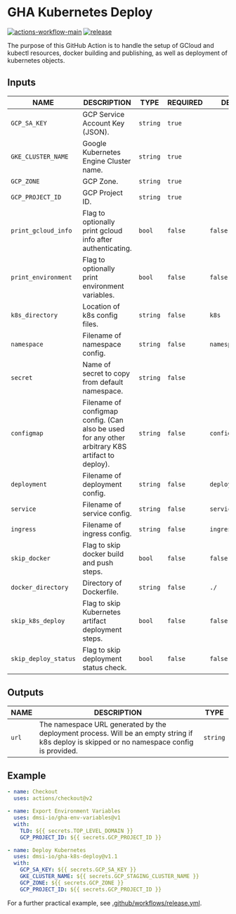 # GHA Kubernetes Deploy

[![actions-workflow-main][actions-workflow-main-badge]][actions-workflow-main]
[![release][release-badge]][release]

The purpose of this GitHub Action is to handle the setup of GCloud and kubectl resources, docker building and publishing, as well as deployment of kubernetes objects.

## Inputs

| NAME                 | DESCRIPTION                                                                                      | TYPE     | REQUIRED | DEFAULT           |
| -------------------- | ------------------------------------------------------------------------------------------------ | -------- | -------- | ----------------- |
| `GCP_SA_KEY`         | GCP Service Account Key (JSON).                                                                  | `string` | `true`   |                   |
| `GKE_CLUSTER_NAME`   | Google Kubernetes Engine Cluster name.                                                           | `string` | `true`   |                   |
| `GCP_ZONE`           | GCP Zone.                                                                                        | `string` | `true`   |                   |
| `GCP_PROJECT_ID`     | GCP Project ID.                                                                                  | `string` | `true`   |                   |
| `print_gcloud_info`  | Flag to optionally print gcloud info after authenticating.                                       | `bool`   | `false`  | `false`           |
| `print_environment`  | Flag to optionally print environment variables.                                                  | `bool`   | `false`  | `false`           |
| `k8s_directory`      | Location of k8s config files.                                                                    | `string` | `false`  | `k8s`             |
| `namespace`          | Filename of namespace config.                                                                    | `string` | `false`  | `namespace.yaml`  |
| `secret`             | Name of secret to copy from default namespace.                                                   | `string` | `false`  |                   |
| `configmap`          | Filename of configmap config. (Can also be used for any other arbitrary K8S artifact to deploy). | `string` | `false`  | `configmap.yaml`  |
| `deployment`         | Filename of deployment config.                                                                   | `string` | `false`  | `deployment.yaml` |
| `service`            | Filename of service config.                                                                      | `string` | `false`  | `service.yaml`    |
| `ingress`            | Filename of ingress config.                                                                      | `string` | `false`  | `ingress.yaml`    |
| `skip_docker`        | Flag to skip docker build and push steps.                                                        | `bool`   | `false`  | `false`           |
| `docker_directory`   | Directory of Dockerfile.                                                                         | `string` | `false`  | `./`              |
| `skip_k8s_deploy`    | Flag to skip Kubernetes artifact deployment steps.                                               | `bool`   | `false`  | `false`           |
| `skip_deploy_status` | Flag to skip deployment status check.                                                            | `bool`   | `false`  | `false`           |

## Outputs

| NAME  | DESCRIPTION                                                                                                                                 | TYPE     |
| ----- | ------------------------------------------------------------------------------------------------------------------------------------------- | -------- |
| `url` | The namespace URL generated by the deployment process. Will be an empty string if k8s deploy is skipped or no namespace config is provided. | `string` |

## Example

```yaml
- name: Checkout
  uses: actions/checkout@v2

- name: Export Environment Variables
  uses: dmsi-io/gha-env-variables@v1
  with:
    TLD: ${{ secrets.TOP_LEVEL_DOMAIN }}
    GCP_PROJECT_ID: ${{ secrets.GCP_PROJECT_ID }}

- name: Deploy Kubernetes
  uses: dmsi-io/gha-k8s-deploy@v1.1
  with:
    GCP_SA_KEY: ${{ secrets.GCP_SA_KEY }}
    GKE_CLUSTER_NAME: ${{ secrets.GCP_STAGING_CLUSTER_NAME }}
    GCP_ZONE: ${{ secrets.GCP_ZONE }}
    GCP_PROJECT_ID: ${{ secrets.GCP_PROJECT_ID }}
```

For a further practical example, see [.github/workflows/release.yml](.github/workflows/main.yml).

<!-- badge links -->

[actions-workflow-main]: https://github.com/dmsi-io/gha-k8s-deploy/actions/query?workflow%3ATest%2gha-k8s-deploy
[actions-workflow-main-badge]: https://img.shields.io/github/workflow/status/dmsi-io/gha-k8s-deploy/Test%20gha-k8s-deploy?label=Test%20gha-k8s-deploy&style=for-the-badge&logo=github
[release]: https://github.com/dmsi-io/gha-k8s-deploy/releases
[release-badge]: https://img.shields.io/github/v/release/dmsi-io/gha-k8s-deploy?style=for-the-badge&logo=github
